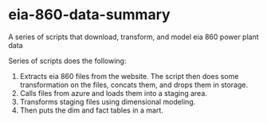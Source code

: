 # eia-860-data-summary
A series of scripts that download, transform, and model eia 860 power plant data

Series of scripts does the following:
1) Extracts eia 860 files from the website. The script then does some transformation on the files, concats them, and drops them in storage.
2) Calls files from azure and loads them into a staging area.
3) Transforms staging files using dimensional modeling.
4) Then puts the dim and fact tables in a mart.
